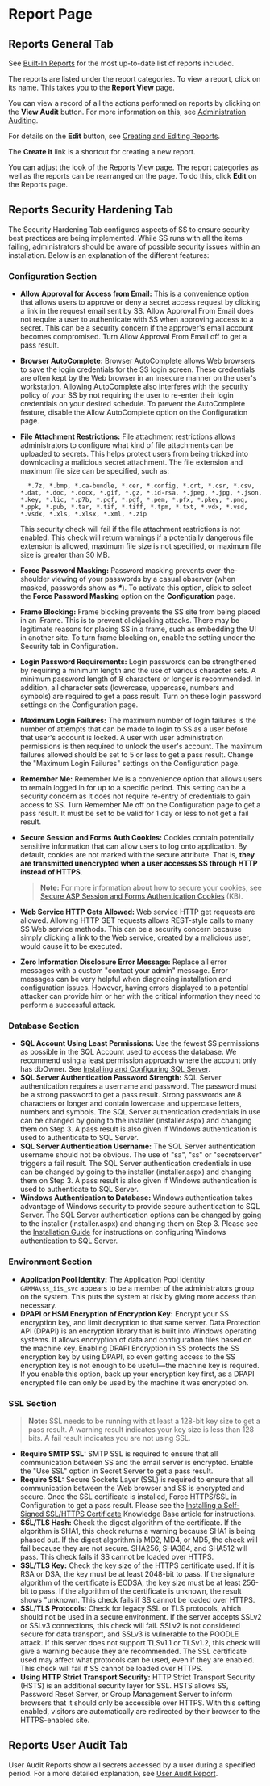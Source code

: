 [title]: # (Report Page)
[tags]: # (Report Page)
[priority]: # (1000)

# Report Page

## Reports General Tab

See [Built-In Reports](../built-in-reports/index.md) for the most up-to-date list of reports included.

The reports are listed under the report categories. To view a report, click on its name. This takes you to the **Report View** page.

You can view a record of all the actions performed on reports by clicking on the **View Audit** button. For more information on this, see [Administration Auditing](../../application-administration/administration-auditing/index.md).

For details on the **Edit** button, see [Creating and Editing Reports](../creating-and-editing-reports/index.md).

The **Create it** link is a shortcut for creating a new report.

You can adjust the look of the Reports View page. The report categories as well as the reports can be rearranged on the page. To do this, click **Edit** on the Reports page.

## Reports Security Hardening Tab

The Security Hardening Tab configures aspects of SS to ensure security best practices are being implemented. While SS runs with all the items failing, administrators should be aware of possible security issues within an installation. Below is an explanation of the different features:

### Configuration Section

- **Allow Approval for Access from Email:** This is a convenience option that allows users to approve or deny a secret access request by clicking a link in the request email sent by SS. Allow Approval From Email does not require a user to authenticate with SS when approving access to a secret. This can be a security concern if the approver's email account becomes compromised. Turn Allow Approval From Email off to get a pass result.
- **Browser AutoComplete:** Browser AutoComplete allows Web browsers to save the login credentials for the SS login screen. These credentials are often kept by the Web browser in an insecure manner on the user's workstation. Allowing AutoComplete also interferes with the security policy of your SS by not requiring the user to re-enter their login credentials on your desired schedule. To prevent the AutoComplete feature, disable the Allow AutoComplete option on the Configuration page.
- **File Attachment Restrictions:** File attachment restrictions allows administrators to configure what kind of file attachments can be uploaded to secrets. This helps protect users from being tricked into downloading a malicious secret attachment. The file extension and maximum file size can be specified, such as:

  `  *.7z, *.bmp, *.ca-bundle, *.cer, *.config, *.crt, *.csr, *.csv, *.dat, *.doc, *.docx, *.gif, *.gz, *.id-rsa, *.jpeg, *.jpg, *.json, *.key, *.lic, *.p7b, *.pcf, *.pdf, *.pem, *.pfx, *.pkey, *.png, *.ppk, *.pub, *.tar, *.tif, *.tiff, *.tpm, *.txt, *.vdx, *.vsd, *.vsdx, *.xls, *.xlsx, *.xml, *.zip`

  This security check will fail if the file attachment restrictions is not enabled. This check will return warnings if a potentially dangerous file extension is allowed, maximum file size is not specified, or maximum file size is greater than 30 MB.

- **Force Password Masking:** Password masking prevents over-the-shoulder viewing of your passwords by a casual observer (when masked, passwords show as **_*_**). To activate this option, click to select the **Force Password Masking** option on the **Configuration** page.
- **Frame Blocking:** Frame blocking prevents the SS site from being placed in an iFrame. This is to prevent clickjacking attacks. There may be legitimate reasons for placing SS in a frame, such as embedding the UI in another site. To turn frame blocking on, enable the setting under the Security tab in Configuration.
- **Login Password Requirements:** Login passwords can be strengthened by requiring a minimum length and the use of various character sets. A minimum password length of 8 characters or longer is recommended. In addition, all character sets (lowercase, uppercase, numbers and symbols) are required to get a pass result. Turn on these login password settings on the Configuration page.
- **Maximum Login Failures:** The maximum number of login failures is the number of attempts that can be made to login to SS as a user before that user's account is locked. A user with user administration permissions is then required to unlock the user's account. The maximum failures allowed should be set to 5 or less to get a pass result. Change the "Maximum Login Failures" settings on the Configuration page.
- **Remember Me:** Remember Me is a convenience option that allows users to remain logged in for up to a specific period. This setting can be a security concern as it does not require re-entry of credentials to gain access to SS. Turn Remember Me off on the Configuration page to get a pass result. It must be set to be valid for 1 day or less to not get a fail result.
- **Secure Session and Forms Auth Cookies:** Cookies contain potentially sensitive information that can allow users to log onto application. By default, cookies are not marked with the secure attribute. That is, **they are transmitted unencrypted when a user accesses SS through HTTP instead of HTTPS**.

  >**Note:** For more information about how to secure your cookies, see [Secure ASP Session and Forms Authentication Cookies](http://updates.thycotic.net/link.ashx?SecureCookieSessions) (KB).

- **Web Service HTTP Gets Allowed:** Web service HTTP get requests are allowed. Allowing HTTP GET requests allows REST-style calls to many SS Web service methods. This can be a security concern because simply clicking a link to the Web service, created by a malicious user, would cause it to be executed.
- **Zero Information Disclosure Error Message:** Replace all error messages with a custom "contact your admin" message. Error messages can be very helpful when diagnosing installation and configuration issues. However, having errors displayed to a potential attacker can provide him or her with the critical information they need to perform a successful attack.

### Database Section

- **SQL Account Using Least Permissions:** Use the fewest SS permissions as possible in the SQL Account used to access the database. We recommend using a least permission approach where the account only has dbOwner. See [Installing and Configuring SQL Server](https://updates.thycotic.net/link.ashx?SqlAccountPermissionsSecurityCheck).
- **SQL Server Authentication Password Strength:** SQL Server authentication requires a username and password. The password must be a strong password to get a pass result. Strong passwords are 8 characters or longer and contain lowercase and uppercase letters, numbers and symbols. The SQL Server authentication credentials in use can be changed by going to the installer (installer.aspx) and changing them on Step 3. A pass result is also given if Windows authentication is used to authenticate to SQL Server.
- **SQL Server Authentication Username:** The SQL Server authentication username should not be obvious. The use of "sa", "ss" or "secretserver" triggers a fail result. The SQL Server authentication credentials in use can be changed by going to the installer (installer.aspx) and changing them on Step 3\. A pass result is also given if Windows authentication is used to authenticate to SQL Server.
- **Windows Authentication to Database:** Windows authentication takes advantage of Windows security to provide secure authentication to SQL Server. The SQL Server authentication options can be changed by going to the installer (installer.aspx) and changing them on Step 3\. Please see the [Installation Guide](https://thycotic.force.com/support/s/article/Installation-Guides-Secret-Server) for instructions on configuring Windows authentication to SQL Server.

### Environment Section

- **Application Pool Identity:** The Application Pool identity `GAMMA\ss_iis_svc` appears to be a member of the administrators group on the system. This puts the system at risk by giving more access than necessary.
- **DPAPI or HSM Encryption of Encryption Key:** Encrypt your SS encryption key, and limit decryption to that same server. Data Protection API (DPAPI) is an encryption library that is built into Windows operating systems. It allows encryption of data and configuration files based on the machine key. Enabling DPAPI Encryption in SS protects the SS encryption key by using DPAPI, so even getting access to the SS encryption key is not enough to be useful—the machine key is required. If you enable this option, back up your encryption key first, as a DPAPI encrypted file can only be used by the machine it was encrypted on.

### SSL Section

> **Note:** SSL needs to be running with at least a 128-bit key size to get a pass result. A warning result indicates your key size is less than 128 bits. A fail result indicates you are not using SSL.

- **Require SMTP SSL:** SMTP SSL is required to ensure that all communication between SS and the email server is encrypted. Enable the "Use SSL" option in Secret Server to get a pass result.
- **Require SSL:** Secure Sockets Layer (SSL) is required to ensure that all communication between the Web browser and SS is encrypted and secure. Once the SSL certificate is installed, Force HTTPS/SSL in Configuration to get a pass result. Please see the [Installing a Self-Signed SSL/HTTPS Certificate](https://updates.thycotic.net/links.ashx?SSSelfSignedCertificate) Knowledge Base article for instructions.
- **SSL/TLS Hash:** Check the digest algorithm of the certificate. If the algorithm is SHA1, this check returns a warning because SHA1 is being phased out. If the digest algorithm is MD2, MD4, or MD5, the check will fail because they are not secure. SHA256, SHA384, and SHA512 will pass. This check fails if SS cannot be loaded over HTTPS.
- **SSL/TLS Key:** Check the key size of the HTTPS certificate used. If it is RSA or DSA, the key must be at least 2048-bit to pass. If the signature algorithm of the certificate is ECDSA, the key size must be at least 256-bit to pass. If the algorithm of the certificate is unknown, the result shows "unknown. This check fails if SS cannot be loaded over HTTPS.
- **SSL/TLS Protocols:** Check for legacy SSL or TLS protocols, which should not be used in a secure environment. If the server accepts SSLv2 or SSLv3 connections, this check will fail. SSLv2 is not considered secure for data transport, and SSLv3 is vulnerable to the POODLE attack. If this server does not support TLSv1.1 or TLSv1.2, this check will give a warning because they are recommended. The SSL certificate used may affect what protocols can be used, even if they are enabled. This check will fail if SS cannot be loaded over HTTPS.
- **Using HTTP Strict Transport Security:** HTTP Strict Transport Security (HSTS) is an additional security layer for SSL. HSTS allows SS, Password Reset Server, or Group Management Server to inform browsers that it should only be accessible over HTTPS. With this setting enabled, visitors are automatically are redirected by their browser to the HTTPS-enabled site.

## Reports User Audit Tab

User Audit Reports show all secrets accessed by a user during a specified period. For a more detailed explanation, see [User Audit Report](../../application-administration/administration-auditing/index.md).
